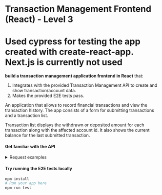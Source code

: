 # Transaction Management Frontend (React) - Level 3

# Used cypress for testing the app created with create-react-app. Next.js is currently not used

**build a transaction management application frontend in React** that:

1. Integrates with the provided Transaction Management API to create and show transaction/account data.
2. Makes the provided E2E tests pass.



An application that allows to record financial transactions and view the transaction history. The app consists of a form for submitting transactions and a transaction list.

Transaction list displays the withdrawn or deposited amount for each transaction along with the affected account id. It also shows the current balance for the last submitted transaction.



#### Get familiar with the API

<details>
<summary>Request examples</summary>

##### Get transactions history

```
GET https://infra.devskills.app/api/accounting/transactions
```

##### Create a new transaction

```
POST https://infra.devskills.app/api/accounting/transactions
Content-Type: application/json

{
  "account_id": "0afd02d3-6c59-46e7-b7bc-893c5e0b7ac2",
  "amount": 7
}
```

##### Get a transaction by id

```
GET https://infra.devskills.app/api/accounting/transactions/7c94635a-40a3-4c87-888a-42c3ce5b9750
```

##### Get an account by id

```
GET https://infra.devskills.app/api/accounting/accounts/0afd02d3-6c59-46e7-b7bc-893c5e0b7ac2
```

</details>

#### Try running the E2E tests locally

```bash
npm install
# Run your app here
npm run test
```

